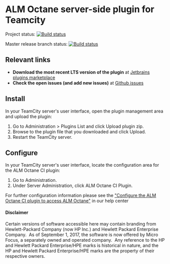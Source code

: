 # ALM Octane server-side plugin for Teamcity

Project status: [![Build status](https://ci.appveyor.com/api/projects/status/mby6wig2w6x5j22o?svg=true)](https://ci.appveyor.com/project/OctaneCIPlugins/octane-teamcity-plugin)

Master release branch status: [![Build status](https://ci.appveyor.com/api/projects/status/mby6wig2w6x5j22o/branch/master?svg=true)](https://ci.appveyor.com/project/OctaneCIPlugins/octane-teamcity-plugin/branch/master)


## Relevant links
-	**Download the most recent LTS version of the plugin** at [Jetbrains plugins marketplace](https://plugins.jetbrains.com/plugin/9542-alm-octane-ci-integration)
-	**Check the open issues (and add new issues)** at [Github issues](https://github.com/MicroFocus/octane-teamcity-plugin/issues)
 
 
## Install
In your TeamCity server's user interface, open the plugin management area and upload the plugin:

1. Go to Administration > Plugins List and click Upload plugin zip.
2. Browse to the plugin file that you downloaded and click Upload.
3. Restart the TeamCity server.


## Configure

In your TeamCity server's user interface, locate the configuration area for the ALM Octane CI plugin:

1. Go to Administration.
2. Under Server Administration, click ALM Octane CI Plugin.

For further configuration information please see the ["Configure the ALM Octane CI plugin to access ALM Octane"](https://admhelp.microfocus.com/octane/en/16.0.100-16.0.400/Online/Content/AdminGuide/how_config_CI_plugin.htm#mt-item-2) in our help center

#### Disclaimer

Certain versions of software accessible here may contain branding from Hewlett-Packard Company (now HP Inc.) and Hewlett Packard Enterprise Company.  As of September 1, 2017, the software is now offered by Micro Focus, a separately owned and operated company.  Any reference to the HP and Hewlett Packard Enterprise/HPE marks is historical in nature, and the HP and Hewlett Packard Enterprise/HPE marks are the property of their respective owners.
